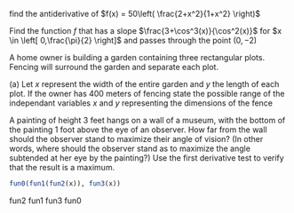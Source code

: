 find the antiderivative of $f(x) = 50\left( \frac{2+x^2}{1+x^2} \right)$

Find the function $f$ that has a slope $\frac{3+\cos^3(x)}{\cos^2(x)}$ for $x \in \left[ 0,\frac{\pi}{2} \right]$ and passes through the point $(0,-2)$

A home owner is building a garden containing three rectangular plots. Fencing will surround the garden and separate each plot.

(a) Let $x$ represent the width of the entire garden and $y$ the length of each plot. If the owner has 400 meters of fencing state the possible range of the independant variables $x$ and $y$  representing the dimensions of the fence


A painting of height 3 feet hangs on a wall of a museum, with the bottom of the painting 1 foot above the eye of an observer. How far from the wall should the observer stand to maximize their angle of vision? (In other words, where should the observer stand as to maximize the angle subtended at her eye by the painting?) Use the first derivative test to verify that the result is a maximum.



```r
fun0(fun1(fun2(x)), fun3(x))
```

fun2
fun1
fun3
fun0